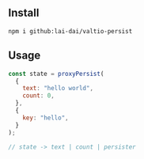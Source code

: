 ## Install

```
npm i github:lai-dai/valtio-persist
```

## Usage

```js
const state = proxyPersist(
  {
    text: "hello world",
    count: 0,
  },
  {
    key: "hello",
  }
);

// state -> text | count | persister
```

